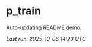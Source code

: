 # p_train

Auto-updating README demo.

<!--START_SECTION:status-->
_Last run: 2025-10-06 14:23 UTC_
<!--END_SECTION:status-->


































































































































































































































































































































































































































































































































































































































































































































































































































































































































































































































